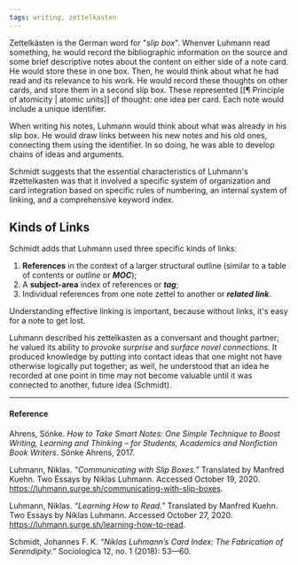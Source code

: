 ```yaml
---
tags: writing, zettelkasten
---
```


Zettelkästen is the German word for "_slip box_". Whenver Luhmann read something, he would record the bibliographic information on the source and some brief descriptive notes about the content on either side of a note card. He would store these in one box. Then, he would think about what he had read and its relevance to his work. He would record these thoughts on other cards, and store them in a second slip box. These represented [[¶ Principle of atomicity | atomic units]] of thought: one idea per card. Each note would include a unique identifier.

When writing his notes, Luhmann would think about what was already in his slip box. He would draw links between his new notes and his old ones, connecting them using the identifier. In so doing, he was able to develop chains of ideas and arguments.

Schmidt suggests that the essential characteristics of Luhmann's #zettelkasten was that it involved a specific system of organization and card integration based on specific rules of numbering, an internal system of linking, and a comprehensive keyword index.

## Kinds of Links

Schmidt adds that Luhmann used three specific kinds of links:

1. **References** in the context of a larger structural outline (similar to a table of contents or _outline_ or **_MOC_**);
2. A **subject-area** index of references or **_tag_**;
3. Individual references from one note zettel to another or **_related link_**.

Understanding effective linking is important, because without links, it's easy for a note to get lost.

Luhmann described his zettelkasten as a conversant and thought partner; he valued its ability to _provoke surprise_ and _surface novel connections_. It produced knowledge by putting into contact ideas that one might not have otherwise logically put together; as well, he understood that an idea he recorded at one point in time may not become valuable until it was connected to another, future idea (Schmidt).

---

#### Reference

Ahrens, Sönke. _How to Take Smart Notes: One Simple Technique to Boost Writing, Learning and Thinking – for Students, Academics and Nonfiction Book Writers_. Sönke Ahrens, 2017.

Luhmann, Niklas. _“Communicating with Slip Boxes.”_ Translated by Manfred Kuehn. Two Essays by Niklas Luhmann. Accessed October 19, 2020. https://luhmann.surge.sh/communicating-with-slip-boxes.

Luhmann, Niklas. _“Learning How to Read.”_ Translated by Manfred Kuehn. Two Essays by Niklas Luhmann. Accessed October 27, 2020. https://luhmann.surge.sh/learning-how-to-read.

Schmidt, Johannes F. K. _“Niklas Luhmann’s Card Index: The Fabrication of Serendipity.”_ Sociologica 12, no. 1 (2018): 53—60.
